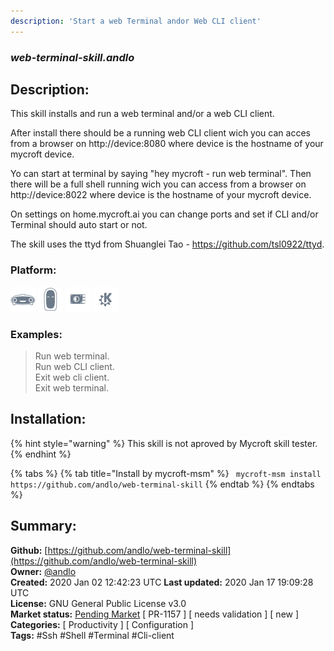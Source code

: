 ```yaml
---
description: 'Start a web Terminal andor Web CLI client'
---
```


### _web-terminal-skill.andlo_  
## Description:  
This skill installs and run a web terminal and/or a web CLI client.

After install there should be a running web CLI client wich you can acces from a browser on
http://device:8080 where device is the hostname of your mycroft device.

Yo can start at terminal by saying "hey mycroft - run web terminal". Then there will be a full
shell running wich you can access from a browser on http://device:8022 where device is the
hostname of your mycroft device.

On settings on home.mycroft.ai you can change ports and set if CLI and/or Terminal should auto start or not.

The skill uses the ttyd from Shuanglei Tao - https://github.com/tsl0922/ttyd.  
  
  
### Platform:  
 ![Mark I](../.gitbook/assets/mark-1-icon.png)  ![Mark II](../.gitbook/assets/mark-2-icon.png)  ![Picroft](../.gitbook/assets/picroft-icon.png)  ![plasmoid](../.gitbook/assets/kde.png)   
### Examples:  
> Run web terminal.  
> Run web CLI client.  
> Exit web cli client.  
> Exit web terminal.  
  
## Installation:  
{% hint style="warning" %}
This skill is not aproved by Mycroft skill tester.
{% endhint %}
    
{% tabs %}
{% tab title="Install by mycroft-msm" %}
``` mycroft-msm install https://github.com/andlo/web-terminal-skill```
{% endtab %}
  {% endtabs %}
    
## Summary:  
**Github:** [https://github.com/andlo/web-terminal-skill](https://github.com/andlo/web-terminal-skill)  
**Owner:** [@andlo](https://github.com/andlo)  
**Created:** 2020 Jan 02 12:42:23 UTC  **Last updated:** 2020 Jan 17 19:09:28 UTC  
**License:** GNU General Public License v3.0  
**Market status:** [Pending Market](https://market.mycroft.ai/skill/) [ PR-1157 ] [ needs validation ] [ new ]  
**Categories:** [ Productivity ] [ Configuration ]   
**Tags:** \#Ssh \#Shell \#Terminal \#Cli-client   
